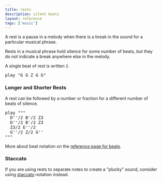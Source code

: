 ```yaml
---
title: rests
description: silent beats
layout: reference
tags: ['music']
---
```


A rest is a pause in a melody when there is a break in the sound for a
particular musical phrase.

Rests in a musical phrase hold silence for some number of beats,
but they do not indicate a break anywhere else in the melody.

A single beat of rest is written `Z`.

<pre class="jumbo">
play "G G <span data-dfn="one beat of rest">Z</span> G G"
</pre>

<h3>Longer and Shorter Rests</h3>

A rest can be followed by
a number or fraction for a different number of beats of silence.

<pre class="jumbo">
play """
  D''/2 B'/2 <span data-dfnup="three beats of rest">Z3</span>
  D''/2 B'/2 Z3
  Z3/2 E''/2
  G''/2 <span data-dfn="half beat of rest">Z/2</span> G''
"""</pre>

More about beat notation on the
<a href="beats.html">reference page for beats</a>.

<h3>Staccato</h3>

If you are using rests to separate notes to create a "plucky" sound,
consider using <a href="staccato.html">staccato</a> notation instead.

